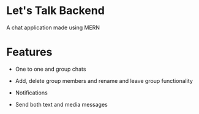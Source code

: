 # Let's Talk Backend

A chat application made using MERN

# Features

- One to one and group chats

- Add, delete group members and rename and leave group functionality

- Notifications

- Send both text and media messages
